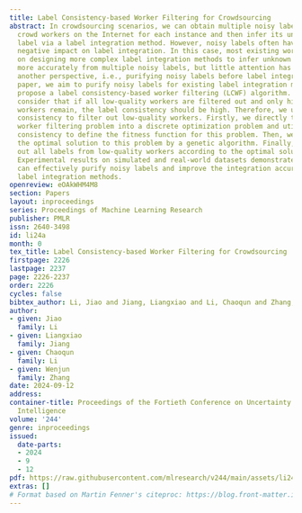 ```yaml
---
title: Label Consistency-based Worker Filtering for Crowdsourcing
abstract: In crowdsourcing scenarios, we can obtain multiple noisy labels from different
  crowd workers on the Internet for each instance and then infer its unknown true
  label via a label integration method. However, noisy labels often have a serious
  negative impact on label integration. In this case, most existing works always focus
  on designing more complex label integration methods to infer unknown true labels
  more accurately from multiple noisy labels, but little attention has been paid to
  another perspective, i.e., purifying noisy labels before label integration. In this
  paper, we aim to purify noisy labels for existing label integration methods and
  propose a label consistency-based worker filtering (LCWF) algorithm. In LCWF, we
  consider that if all low-quality workers are filtered out and only high-quality
  workers remain, the label consistency should be high. Therefore, we utilize label
  consistency to filter out low-quality workers. Firstly, we directly transform the
  worker filtering problem into a discrete optimization problem and utilize label
  consistency to define the fitness function for this problem. Then, we search for
  the optimal solution to this problem by a genetic algorithm. Finally, we filter
  out all labels from low-quality workers according to the optimal solution we obtained.
  Experimental results on simulated and real-world datasets demonstrate that LCWF
  can effectively purify noisy labels and improve the integration accuracy of existing
  label integration methods.
openreview: eOAkWHM4M8
section: Papers
layout: inproceedings
series: Proceedings of Machine Learning Research
publisher: PMLR
issn: 2640-3498
id: li24a
month: 0
tex_title: Label Consistency-based Worker Filtering for Crowdsourcing
firstpage: 2226
lastpage: 2237
page: 2226-2237
order: 2226
cycles: false
bibtex_author: Li, Jiao and Jiang, Liangxiao and Li, Chaoqun and Zhang, Wenjun
author:
- given: Jiao
  family: Li
- given: Liangxiao
  family: Jiang
- given: Chaoqun
  family: Li
- given: Wenjun
  family: Zhang
date: 2024-09-12
address:
container-title: Proceedings of the Fortieth Conference on Uncertainty in Artificial
  Intelligence
volume: '244'
genre: inproceedings
issued:
  date-parts:
  - 2024
  - 9
  - 12
pdf: https://raw.githubusercontent.com/mlresearch/v244/main/assets/li24a/li24a.pdf
extras: []
# Format based on Martin Fenner's citeproc: https://blog.front-matter.io/posts/citeproc-yaml-for-bibliographies/
---
```

